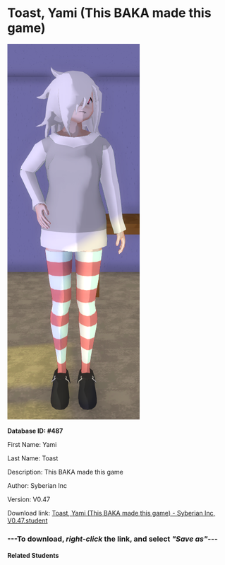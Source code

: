 # Toast, Yami (This BAKA made this game)

<img src="Files/Toast, Yami (This BAKA made this game).png" title="Toast, Yami (This BAKA made this game) - Syberian Inc, V0.47">

**Database ID: #487**

First Name: Yami

Last Name: Toast

Description: This BAKA made this game

Author: Syberian Inc

Version: V0.47

Download link: <a href="https://raw.githubusercontent.com/Arbiter1223/Daigaku-Gurashi-Custom-Students/master/Students/Files/Toast%2C%20Yami%20(This%20BAKA%20made%20this%20game)%20-%20Syberian%20Inc%2C%20V0.47.student">Toast, Yami (This BAKA made this game) - Syberian Inc, V0.47.student</a>

### ---**To download, _right-click_ the link, and select _"Save as"_**---

#### Related Students

